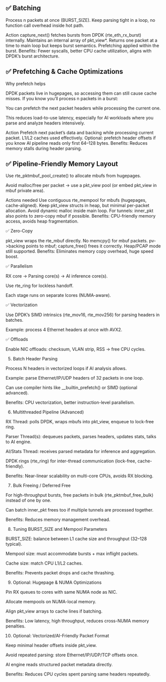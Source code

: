 ✅ Batching
--------------

Process n packets at once (BURST_SIZE).
Keep parsing tight in a loop, no function call overhead inside hot path.

Action
capture_next() fetches bursts from DPDK (rte_eth_rx_burst) internally.
Maintains an internal array of pkt_view*.
Returns one packet at a time to main loop but keeps burst semantics.
Prefetching applied within the burst.
Benefits: Fewer syscalls, better CPU cache utilization, aligns with DPDK’s burst architecture.

✅ Prefetching & Cache Optimizations
-------------------------------------

Why prefetch helps

DPDK packets live in hugepages, so accessing them can still cause cache misses. If you know you’ll process n packets in a burst:

You can prefetch the next packet headers while processing the current one.

This reduces load-to-use latency, especially for AI workloads where you parse and analyze headers intensively.

Action
Prefetch next packet’s data and backing while processing current packet.
L1/L2 caches used effectively.
Optional: prefetch header offsets if you know AI pipeline reads only first 64–128 bytes.
Benefits: Reduces memory stalls during header parsing.

✅ Pipeline-Friendly Memory Layout
-----------------------------------

Use rte_pktmbuf_pool_create() to allocate mbufs from hugepages.

Avoid malloc/free per packet → use a pkt_view pool (or embed pkt_view in mbuf private area).

Actions needed
Use contiguous rte_mempool for mbufs (hugepages, cache-aligned).
Keep pkt_view structs in heap, but minimal per-packet allocation.
Avoid dynamic malloc inside main loop.
For tunnels: inner_pkt also points to zero-copy mbuf if possible.
Benefits: CPU-friendly memory access, avoids heap fragmentation.

✅ Zero-Copy

pkt_view wraps the rte_mbuf directly.
No memcpy() for mbuf packets.
pv->backing points to mbuf; capture_free() frees it correctly.
Heap/PCAP mode still supported.
Benefits: Eliminates memory copy overhead, huge speed boost.

✅ Parallelism

RX core → Parsing core(s) → AI inference core(s).

Use rte_ring for lockless handoff.

Each stage runs on separate lcores (NUMA-aware).

✅ Vectorization

Use DPDK’s SIMD intrinsics (rte_mov16, rte_mov256) for parsing headers in batches.

Example: process 4 Ethernet headers at once with AVX2.

✅ Offloads

Enable NIC offloads: checksum, VLAN strip, RSS → free CPU cycles.

5. Batch Header Parsing

Process N headers in vectorized loops if AI analysis allows.

Example: parse Ethernet/IP/UDP headers of 32 packets in one loop.

Can use compiler hints like __builtin_prefetch() or SIMD (optional advanced).

Benefits: CPU vectorization, better instruction-level parallelism.

6. Multithreaded Pipeline (Advanced)

RX Thread: polls DPDK, wraps mbufs into pkt_view, enqueue to lock-free ring.

Parser Thread(s): dequeues packets, parses headers, updates stats, talks to AI engine.

AI/Stats Thread: receives parsed metadata for inference and aggregation.

DPDK rings (rte_ring) for inter-thread communication (lock-free, cache-friendly).

Benefits: Near-linear scalability on multi-core CPUs, avoids RX blocking.

7. Bulk Freeing / Deferred Free

For high-throughput bursts, free packets in bulk (rte_pktmbuf_free_bulk) instead of one by one.

Can batch inner_pkt frees too if multiple tunnels are processed together.

Benefits: Reduces memory management overhead.

8. Tuning BURST_SIZE and Mempool Parameters

BURST_SIZE: balance between L1 cache size and throughput (32–128 typical).

Mempool size: must accommodate bursts + max inflight packets.

Cache size: match CPU L1/L2 caches.

Benefits: Prevents packet drops and cache thrashing.

9. Optional: Hugepage & NUMA Optimizations

Pin RX queues to cores with same NUMA node as NIC.

Allocate mempools on NUMA-local memory.

Align pkt_view arrays to cache lines if batching.

Benefits: Low latency, high throughput, reduces cross-NUMA memory penalties.

10. Optional: Vectorized/AI-Friendly Packet Format

Keep minimal header offsets inside pkt_view.

Avoid repeated parsing: store Ethernet/IP/UDP/TCP offsets once.

AI engine reads structured packet metadata directly.

Benefits: Reduces CPU cycles spent parsing same headers repeatedly.